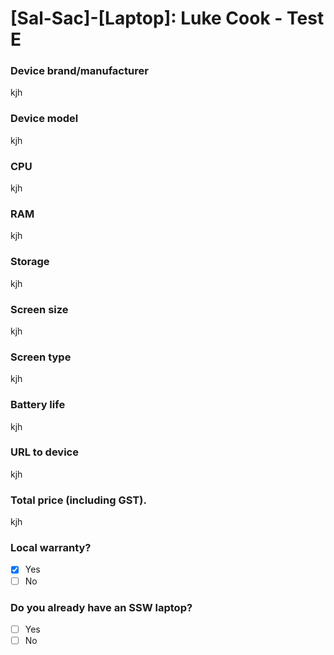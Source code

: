 # [Sal-Sac]-[Laptop]: Luke Cook - Test E
### Device brand/manufacturer

kjh

### Device model

kjh

### CPU

kjh

### RAM

kjh

### Storage

kjh

### Screen size

kjh

### Screen type

kjh

### Battery life

kjh

### URL to device

kjh

### Total price (including GST).

kjh

### Local warranty?

- [X] Yes
- [ ] No

### Do you already have an SSW laptop?

- [ ] Yes
- [ ] No
